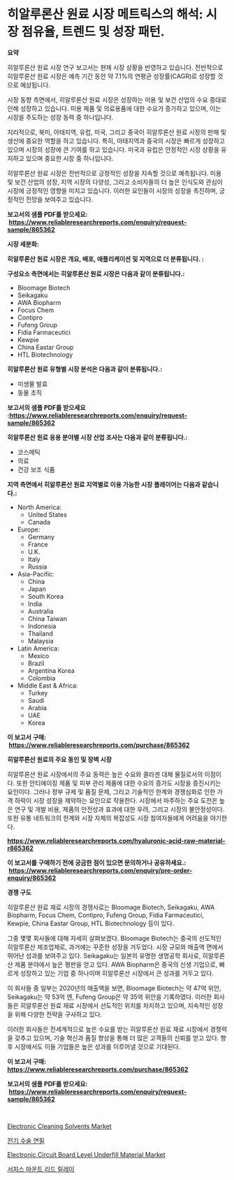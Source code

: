 <p><h1>히알루론산 원료 시장 메트릭스의 해석: 시장 점유율, 트렌드 및 성장 패턴.</h1></p><p><strong>요약</strong></p>
<p><p>히알루론산 원료 시장 연구 보고서는 현재 시장 상황을 반영하고 있습니다. 전반적으로 히알루론산 원료 시장은 예측 기간 동안 약 7.1%의 연평균 성장률(CAGR)로 성장할 것으로 예상됩니다. </p><p>시장 동향 측면에서, 히알루론산 원료 시장은 성장하는 미용 및 보건 산업의 수요 증대로 인해 성장하고 있습니다. 미용 제품 및 의료용품에 대한 수요가 증가하고 있으며, 이는 시장을 주도하는 성장 동력 중 하나입니다. </p><p>지리적으로, 북미, 아태지역, 유럽, 미국, 그리고 중국이 히알루론산 원료 시장의 판매 및 생산에 중요한 역할을 하고 있습니다. 특히, 아태지역과 중국의 시장은 빠르게 성장하고 있으며 시장의 성장에 큰 기여를 하고 있습니다. 미국과 유럽은 안정적인 시장 상황을 유지하고 있으며 중요한 시장 중 하나입니다. </p><p>히알루론산 원료 시장은 전반적으로 긍정적인 성장을 지속할 것으로 예측됩니다. 미용 및 보건 산업의 성장, 지역 시장의 다양성, 그리고 소비자들의 더 높은 인식도와 관심이 시장에 긍정적인 영향을 미치고 있습니다. 이러한 요인들이 시장의 성장을 촉진하며, 긍정적인 전망을 보여주고 있습니다.</p></p>
<p><strong>보고서의 샘플 PDF를 받으세요: &nbsp;<a href="https://www.reliableresearchreports.com/enquiry/request-sample/865362">https://www.reliableresearchreports.com/enquiry/request-sample/865362</a></strong></p>
<p><strong>시장 세분화:</strong></p>
<p><strong> 히알루론산 원료 시장은 개요, 배포, 애플리케이션 및 지역으로 더 분류됩니다. :</strong></p>
<p><strong>구성요소 측면에서는 히알루론산 원료 시장은 다음과 같이 분류됩니다.:</strong></p>
<p><ul><li>Bloomage Biotech</li><li>Seikagaku</li><li>AWA Biopharm</li><li>Focus Chem</li><li>Contipro</li><li>Fufeng Group</li><li>Fidia Farmaceutici</li><li>Kewpie</li><li>China Eastar Group</li><li>HTL Biotechnology</li></ul></p>
<p><strong> 히알루론산 원료 유형별 시장 분석은 다음과 같이 분류됩니다.:</strong></p>
<p><ul><li>미생물 발효</li><li>동물 조직</li></ul></p>
<p><strong>보고서의 샘플 PDF를 받으세요 :<a href="https://www.reliableresearchreports.com/enquiry/request-sample/865362">https://www.reliableresearchreports.com/enquiry/request-sample/865362</a></strong></p>
<p><strong> 히알루론산 원료 응용 분야별 시장 산업 조사는 다음과 같이 분류됩니다.:</strong></p>
<p><ul><li>코스메틱</li><li>의료</li><li>건강 보조 식품</li></ul></p>
<p><strong>지역 측면에서 히알루론산 원료 지역별로 이용 가능한 시장 플레이어는 다음과 같습니다.:</strong></p>
<p><ul>
    <li>
        North America:
        <ul>
            <li>United States</li>
            <li>Canada</li>
        </ul>
    </li>
    <li>
        Europe:
        <ul>
            <li>Germany</li>
            <li>France</li>
            <li>U.K.</li>
            <li>Italy</li>
            <li>Russia</li>
        </ul>
    </li>
    <li>
        Asia-Pacific:
        <ul>
            <li>China</li>
            <li>Japan</li>
            <li>South Korea</li>
            <li>India</li>
            <li>Australia</li>
            <li>China Taiwan</li>
            <li>Indonesia</li>
            <li>Thailand</li>
            <li>Malaysia</li>
        </ul>
    </li>
    <li>
        Latin America:
        <ul>
            <li>Mexico</li>
            <li>Brazil</li>
            <li>Argentina Korea</li>
            <li>Colombia</li>
        </ul>
    </li>
    <li>
        Middle East & Africa:
        <ul>
            <li>Turkey</li>
            <li>Saudi</li>
            <li>Arabia</li>
            <li>UAE</li>
            <li>Korea</li>
        </ul>
    </li>
    </ul></p>
<p><strong>이 보고서 구매: &nbsp;<a href="https://www.reliableresearchreports.com/purchase/865362">https://www.reliableresearchreports.com/purchase/865362</a></strong></p>
<p><strong>히알루론산 원료의 주요 동인 및 장벽 시장</strong></p>
<p><p>히알루론산 원료 시장에서의 주요 동력은 높은 수요와 콜라겐 대체 물질로서의 이점이다. 또한 안티에이징 제품 및 피부 관리 제품에 대한 수요의 증가도 시장을 증진시키는 요인이다. 그러나 정부 규제 및 품질 문제, 그리고 기술적인 한계와 경쟁심화로 인한 가격 하락이 시장 성장을 제약하는 요인으로 작용한다. 시장에서 마주하는 주요 도전은 높은 연구 및 개발 비용, 제품의 안전성과 효과에 대한 우려, 그리고 시장의 불안정성이다. 또한 유통 네트워크의 한계와 시장 자체의 복잡성도 시장 참여자들에게 어려움을 야기한다.</p></p>
<p><strong><a href="https://www.reliableresearchreports.com/hyaluronic-acid-raw-material-r865362">https://www.reliableresearchreports.com/hyaluronic-acid-raw-material-r865362</a></strong></p>
<p><strong>이 보고서를 구매하기 전에 궁금한 점이 있으면 문의하거나 공유하세요.: &nbsp;<a href="https://www.reliableresearchreports.com/enquiry/pre-order-enquiry/865362">https://www.reliableresearchreports.com/enquiry/pre-order-enquiry/865362</a></strong></p>
<p><strong>경쟁 구도</strong></p>
<p><p>히알루론산 원료 재료 시장의 경쟁사로는 Bloomage Biotech, Seikagaku, AWA Biopharm, Focus Chem, Contipro, Fufeng Group, Fidia Farmaceutici, Kewpie, China Eastar Group, HTL Biotechnology 등이 있다. </p><p>그중 몇몇 회사들에 대해 자세히 살펴보겠다. Bloomage Biotech는 중국의 선도적인 히알루론산 제조업체로, 과거에는 꾸준한 성장을 거두었다. 시장 규모와 매출액 면에서 뛰어난 성과를 보여주고 있다. Seikagaku는 일본의 유명한 생명공학 회사로, 히알루론산 제품 분야에서 높은 평판을 얻고 있다. AWA Biopharm은 중국의 신생 기업으로, 빠르게 성장하고 있는 기업 중 하나이며 히알루론산 시장에서 큰 성과를 거두고 있다.</p><p>이 회사들 중 일부는 2020년의 매출액을 보면, Bloomage Biotech는 약 47억 위안, Seikagaku는 약 53억 엔, Fufeng Group은 약 35억 위안을 기록하였다. 이러한 회사들은 히알루론산 원료 재료 시장에서 선도적인 위치를 차지하고 있으며, 지속적인 성장을 위해 다양한 전략을 구사하고 있다.</p><p>이러한 회사들은 전세계적으로 높은 수요를 받는 히알루론산 원료 재료 시장에서 경쟁력을 갖추고 있으며, 기술 혁신과 품질 향상을 통해 더 많은 고객들의 신뢰를 얻고 있다. 향후 시장에서도 이들 기업들은 높은 성과를 이루어낼 것으로 기대된다.</p></p>
<p><strong>이 보고서 구매: &nbsp; <a href="https://www.reliableresearchreports.com/purchase/865362">https://www.reliableresearchreports.com/purchase/865362</a></strong></p>
<p><strong>보고서의 샘플 PDF를 받으세요: &nbsp;<a href="https://www.reliableresearchreports.com/enquiry/request-sample/865362">https://www.reliableresearchreports.com/enquiry/request-sample/865362</a></strong><strong></strong></p>
<p>&nbsp;</p>
<p><p><a href="https://www.linkedin.com/pulse/insights-electronic-cleaning-solvents-market-size-analysing-share-h2kxf?trackingId=%2BMpc23jndejUTya3xtlAoQ%3D%3D">Electronic Cleaning Solvents Market</a></p><p><a href="https://github.com/GabrielBlanda5656/Market-Research-Report-List-1/blob/main/390983633168.md">전기 수술 연필</a></p><p><a href="https://www.linkedin.com/pulse/electronic-circuit-board-level-underfill-material-market-research-00wvf?trackingId=%2BDgt%2BcbcSURRMF4%2BjTtwJQ%3D%3D">Electronic Circuit Board Level Underfill Material Market</a></p><p><a href="https://github.com/CorEmtymerich56566/Market-Research-Report-List-1/blob/main/494068033203.md">서피스 마운트 리드 릴레이</a></p></p>